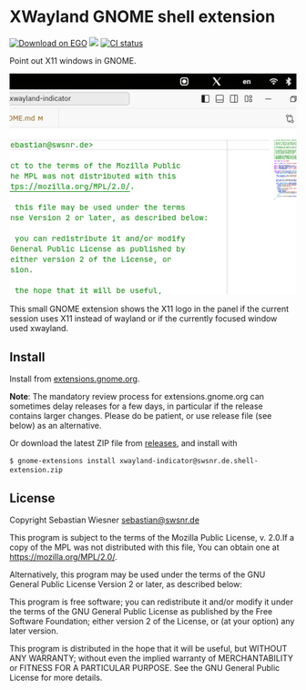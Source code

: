 # XWayland GNOME shell extension

[![Download on EGO](https://img.shields.io/badge/EGO-install-blue)](https://extensions.gnome.org/extension/6676/xwayland-indicator/)
[![](https://img.shields.io/github/v/release/swsnr/gnome-shell-extension-xwayland-indicator)](https://github.com/swsnr/gnome-shell-extension-xwayland-indicator/releases/)
[![CI status](https://img.shields.io/github/actions/workflow/status/swsnr/gnome-shell-extension-xwayland-indicator/ci.yaml)](https://github.com/swsnr/gnome-shell-extension-xwayland-indicator/actions)

Point out X11 windows in GNOME.

![](./screenshot.png)

This small GNOME extension shows the X11 logo in the panel if the current session uses X11 instead of wayland or if the currently focused window used xwayland.

## Install

Install from [extensions.gnome.org](https://extensions.gnome.org/extension/6676/xwayland-indicator/).

**Note**: The mandatory review process for extensions.gnome.org can sometimes delay releases for a few days, in particular if the release contains larger changes.
Please do be patient, or use release file (see below) as an alternative.

Or download the latest ZIP file from [releases](https://github.com/swsnr/gnome-shell-extension-xwayland-indicator/releases),
and install with

```console
$ gnome-extensions install xwayland-indicator@swsnr.de.shell-extension.zip
```

## License

Copyright Sebastian Wiesner <sebastian@swsnr.de>

This program is subject to the terms of the Mozilla Public
License, v. 2.0.If a copy of the MPL was not distributed with this
file, You can obtain one at https://mozilla.org/MPL/2.0/.

Alternatively, this program may be used under the terms
of the GNU General Public License Version 2 or later, as described below:

This program is free software; you can redistribute it and/or modify
it under the terms of the GNU General Public License as published by
the Free Software Foundation; either version 2 of the License, or
(at your option) any later version.

This program is distributed in the hope that it will be useful,
but WITHOUT ANY WARRANTY; without even the implied warranty of
MERCHANTABILITY or FITNESS FOR A PARTICULAR PURPOSE.  See the
GNU General Public License for more details.
